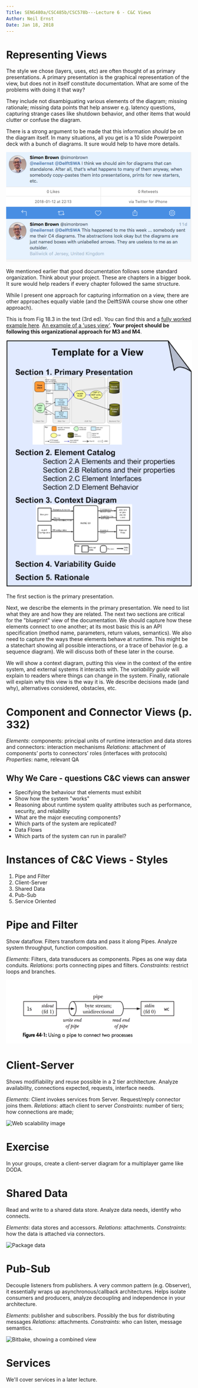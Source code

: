 ```yaml
---
Title: SENG480a/CSC485b/CSC578b---Lecture 6 - C&C Views
Author: Neil Ernst
Date: Jan 18, 2018
---
```


# Representing Views

The style we chose (layers, uses, etc) are often thought of as primary presentations. A primary presentation is the graphical representation of the view, but does not in itself constitute documentation. What are some of the problems with doing it that way?

They include not disambiguating various elements of the diagram; missing rationale; missing data points that help answer e.g. latency questions, capturing strange cases like shutdown behavior, and other items that would clutter or confuse the diagram. 

There is a strong argument to be made that this information *should* be on the diagram itself. In many situations, all you get is a 10 slide Powerpoint deck with a bunch of diagrams. It sure would help to have more details. 

![Simon Brown convo](img/simon-diagrams.png)

We mentioned earlier that good documentation follows some standard organization. Think about your project. These are chapters in a bigger book. It sure would help readers if every chapter followed the same structure. 

While I present one approach for capturing information on a view, there are other approaches equally viable (and the DelftSWA course show one other approach). 

This is from Fig 18.3 in the text (3rd ed). You can find this and a [fully worked example here](https://wiki.sei.cmu.edu/sad/index.php/Template:ViewTemplate). [An example of a 'uses view'](https://wiki.sei.cmu.edu/sad/index.php/OPC_Module_Uses_View). **Your project should be following this organizational approach for M3 and M4**.

![SEI view template](img/view-template.png)

The first section is the primary presentation. 

Next, we describe the elements in the primary presentation. We need to list what they are and how they are related. The next two sections are critical for the "blueprint" view of the documentation. We should capture how these elements connect to one another; at its most basic this is an API specification (method name, parameters, return values, semantics). We also need to capture the ways these elements behave at runtime. This might be a statechart showing all possible interactions, or a trace of behavior (e.g. a sequence diagram). We will discuss both of these later in the course. 

We will show a context diagram, putting this view in the context of the entire system, and external systems it interacts with. The *variability guide* will explain to readers where things can change in the system. Finally, rationale will explain why this view is the way it is. We describe decisions made (and why), alternatives considered, obstacles, etc.

# Component and Connector Views (p. 332)
*Elements*: components: principal units of runtime interaction and data stores and connectors: interaction mechanisms
*Relations*: attachment of components’ ports to connectors’ roles (interfaces with protocols)
*Properties*: name, relevant QA

## Why We Care - questions C&C views can answer
* Specifying the behaviour that elements must exhibit
* Show how the system "works"
* Reasoning about runtime system quality attributes such as performance, security, and reliability
* What are the major executing components?
* Which parts of the system are replicated?
* Data Flows
* Which parts of the system can run in parallel?

# Instances of C&C Views - Styles
1. Pipe and Filter
2. Client-Server
3. Shared Data
3. Pub-Sub
4. Service Oriented

# Pipe and Filter
Show dataflow. Filters transform data and pass it along Pipes. Analyze system throughput, function composition.

*Elements*: Filters, data transducers as components. Pipes as one way data conduits.
*Relations*: ports connecting pipes and filters.
*Constraints*: restrict loops and branches.

![P&F example from Unix](img/unixpipe.png)

# Client-Server
Shows modifiability and reuse possible in a 2 tier architecture. Analyze availability, connections expected, requests, interface needs.

*Elements*: Client invokes services from Server. Request/reply connector joins them.
*Relations*: attach client to server
*Constraints*: number of tiers; how connections are made;

![Web scalability image](http://aosabook.org/images/distsys/imageHosting3.png)

# Exercise
In your groups, create a client-server diagram for a multiplayer game like DODA.

# Shared Data
Read and write to a shared data store. Analyze data needs, identify who connects.

*Elements*: data stores and accessors.
*Relations*: attachments.
*Constraints*: how the data is attached via connectors.

![Package data](http://aosabook.org/images/packaging/pypi-workflow.png)

# Pub-Sub
Decouple listeners from publishers. A very common pattern (e.g. Observer), it essentially wraps up asynchronous/callback architectures. Helps isolate consumers and producers, analyze decoupling and independence in your architecture.

*Elements*: publisher and subscribers. Possibly the bus for distributing messages
*Relations*: attachments.
*Constraints*: who can listen, message semantics.

![Bitbake, showing a combined view](http://aosabook.org/images/yocto/aosa3.jpg)

# Services
We'll cover services in a later lecture. 